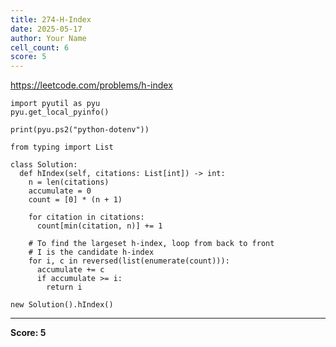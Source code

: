 ```yaml
---
title: 274-H-Index
date: 2025-05-17
author: Your Name
cell_count: 6
score: 5
---
```


https://leetcode.com/problems/h-index


```
import pyutil as pyu
pyu.get_local_pyinfo()
```


```
print(pyu.ps2("python-dotenv"))
```


```
from typing import List
```


```
class Solution:
  def hIndex(self, citations: List[int]) -> int:
    n = len(citations)
    accumulate = 0
    count = [0] * (n + 1)

    for citation in citations:
      count[min(citation, n)] += 1

    # To find the largeset h-index, loop from back to front
    # I is the candidate h-index
    for i, c in reversed(list(enumerate(count))):
      accumulate += c
      if accumulate >= i:
        return i
```


```
new Solution().hIndex()
```


---
**Score: 5**